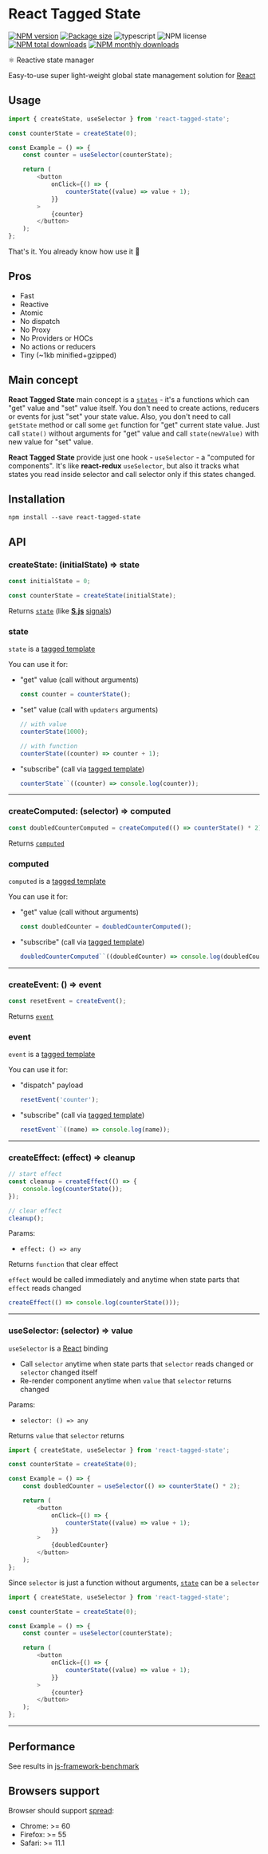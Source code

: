 # React Tagged State

[![NPM version](https://img.shields.io/npm/v/react-tagged-state.svg?style=flat)](https://www.npmjs.com/package/react-viewport-list)
[![Package size](https://img.shields.io/bundlephobia/minzip/react-tagged-state.svg)](https://bundlephobia.com/result?p=react-tagged-state)
![typescript](https://img.shields.io/badge/%3C%2F%3E-TypeScript-blue.svg)
![NPM license](https://img.shields.io/npm/l/react-tagged-state.svg?style=flat)
[![NPM total downloads](https://img.shields.io/npm/dt/react-tagged-state.svg?style=flat)](https://npmcharts.com/compare/react-viewport-list?minimal=true)
[![NPM monthly downloads](https://img.shields.io/npm/dm/react-tagged-state.svg?style=flat)](https://npmcharts.com/compare/react-viewport-list?minimal=true)

⚛️ Reactive state manager

Easy-to-use super light-weight global state management solution for [React](https://reactjs.org/)

## Usage

```javascript
import { createState, useSelector } from 'react-tagged-state';

const counterState = createState(0);

const Example = () => {
    const counter = useSelector(counterState);

    return (
        <button
            onClick={() => {
                counterState((value) => value + 1);
            }}
        >
            {counter}
        </button>
    );
};
```

That's it. You already know how use it 💪

## Pros

-   Fast
-   Reactive
-   Atomic
-   No dispatch
-   No Proxy
-   No Providers or HOCs
-   No actions or reducers
-   Tiny (~1kb minified+gzipped)

## Main concept

**React Tagged State** main concept is a [`states`](#state) - it's a functions which can "get" value and "set" value itself. You don't need to create actions, reducers or events for just "set" your state value. Also, you don't need to call `getState` method or call some `get` function for "get" current state value.
Just call `state()` without arguments for "get" value and call `state(newValue)` with new value for "set" value.

**React Tagged State** provide just one hook - `useSelector` - a "computed for components". It's like **react-redux** `useSelector`, but also it tracks what states you read inside selector and call selector only if this states changed.

## Installation

```shell script
npm install --save react-tagged-state
```

## API

### createState: (initialState) => state

```javascript
const initialState = 0;

const counterState = createState(initialState);
```

Returns [`state`](#state) (like [**S.js**](https://github.com/adamhaile/S) [signals](https://github.com/adamhaile/S#data-signals))

### state

`state` is a [tagged template](https://developer.mozilla.org/en-US/docs/Web/JavaScript/Reference/Template_literals#tagged_templates)

You can use it for:

-   "get" value (call without arguments)

    ```javascript
    const counter = counterState();
    ```

-   "set" value (call with `updaters` arguments)

    ```javascript
    // with value
    counterState(1000);

    // with function
    counterState((counter) => counter + 1);
    ```

-   "subscribe" (call via [tagged template](https://developer.mozilla.org/en-US/docs/Web/JavaScript/Reference/Template_literals#tagged_templates))

    ```javascript
    counterState``((counter) => console.log(counter));
    ```

---

### createComputed: (selector) => computed

```javascript
const doubledCounterComputed = createComputed(() => counterState() * 2);
```

Returns [`computed`](#computed)

### computed

`computed` is a [tagged template](https://developer.mozilla.org/en-US/docs/Web/JavaScript/Reference/Template_literals#tagged_templates)

You can use it for:

-   "get" value (call without arguments)

    ```javascript
    const doubledCounter = doubledCounterComputed();
    ```

-   "subscribe" (call via [tagged template](https://developer.mozilla.org/en-US/docs/Web/JavaScript/Reference/Template_literals#tagged_templates))

    ```javascript
    doubledCounterComputed``((doubledCounter) => console.log(doubledCounter));
    ```

---

### createEvent: () => event

```javascript
const resetEvent = createEvent();
```

Returns [`event`](#event)

### event

`event` is a [tagged template](https://developer.mozilla.org/en-US/docs/Web/JavaScript/Reference/Template_literals#tagged_templates)

You can use it for:

-   "dispatch" payload

    ```javascript
    resetEvent('counter');
    ```

-   "subscribe" (call via [tagged template](https://developer.mozilla.org/en-US/docs/Web/JavaScript/Reference/Template_literals#tagged_templates))

    ```javascript
    resetEvent``((name) => console.log(name));
    ```

---

### createEffect: (effect) => cleanup

```javascript
// start effect
const cleanup = createEffect(() => {
    console.log(counterState());
});

// clear effect
cleanup();
```

Params:

-   `effect: () => any`

Returns `function` that clear effect

`effect` would be called immediately and anytime when state parts that `effect` reads changed

```javascript
createEffect(() => console.log(counterState()));
```

---

### useSelector: (selector) => value

`useSelector` is a [React](https://reactjs.org/) binding

-   Call `selector` anytime when state parts that `selector` reads changed or `selector` changed itself
-   Re-render component anytime when `value` that `selector` returns changed

Params:

-   `selector: () => any`

Returns `value` that `selector` returns

```javascript
import { createState, useSelector } from 'react-tagged-state';

const counterState = createState(0);

const Example = () => {
    const doubledCounter = useSelector(() => counterState() * 2);

    return (
        <button
            onClick={() => {
                counterState((value) => value + 1);
            }}
        >
            {doubledCounter}
        </button>
    );
};
```

Since `selector` is just a function without arguments, [`state`](#state) can be a `selector`

```javascript
import { createState, useSelector } from 'react-tagged-state';

const counterState = createState(0);

const Example = () => {
    const counter = useSelector(counterState);

    return (
        <button
            onClick={() => {
                counterState((value) => value + 1);
            }}
        >
            {counter}
        </button>
    );
};
```

---

## Performance

See results in [js-framework-benchmark](https://rawgit.com/krausest/js-framework-benchmark/master/webdriver-ts-results/table.html)

## Browsers support

Browser should support [spread](https://caniuse.com/mdn-javascript_operators_spread_spread_in_object_literals):

-   Chrome: >= 60
-   Firefox: >= 55
-   Safari: >= 11.1
